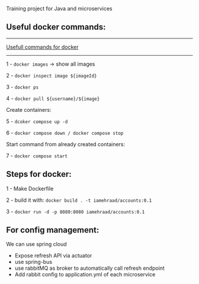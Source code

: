 Training project for Java and microservices

## Useful docker commands:

-------

[Usefull commands for docker](https://www.udemy.com/course/master-microservices-with-spring-docker-kubernetes/learn/lecture/39944012#overview)

-------

1 - `docker images` -> show all images

2 - `docker inspect image ${imageId}`

3 - `docker ps`

4 - `docker pull ${username}/${image}`


Create containers:

5 - `dcoker compose up -d`

6 - `docker compose down / docker compose stop`

Start command from already created containers:

7 - `docker compose start`


## Steps for docker:

1 - Make Dockerfile

2 - build it with: `docker build . -t iamehraad/accounts:0.1`

3 - `docker run -d -p 8080:8080 iamehraad/accounts:0.1`

## For config management:

We can use spring cloud

 - Expose refresh API via actuator
 - use spring-bus
 - use rabbitMQ as broker to automatically call refresh endpoint
 - Add rabbit config to application.yml of each microservice